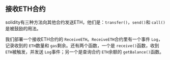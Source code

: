 ## 接收ETH合约

solidity有三种方法向其他合约发送ETH，他们是：`transfer()`，`send()`和 `call()`是被鼓励的用法。

我们部署一个接收ETH合约的 `ReceiveETH`。`ReceiveETH`合约里有一个事件 `Log`，记录收到的 `ETH`数量和 `gas`剩余。还有两个函数，一个是 `receive()`函数，收到 `ETH`被触发，并发送 `Log`事件；另一个是查询合约 `ETH`余额的 `getBalance()`函数。
